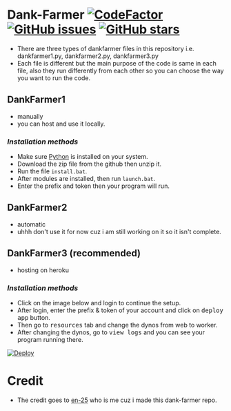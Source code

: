 # Dank-Farmer [![CodeFactor](https://www.codefactor.io/repository/github/en-25/dank-farmer/badge)](https://www.codefactor.io/repository/github/en-25/dank-farmer) [![GitHub issues](https://img.shields.io/github/issues/en-25/dank-farmer?style=flat)](https://github.com/en-25/dank-farmer/issues) [![GitHub stars](https://img.shields.io/github/stars/en-25/dank-farmer?style=flat)](https://github.com/en-25/dank-farmer/stargazers)
- There are three types of dankfarmer files in this repository i.e. dankfarmer1.py, dankfarmer2.py, dankfarmer3.py
- Each file is different but the main purpose of the code is same in each file, also they run differently from each other so you can choose the way you want to run the code.

## DankFarmer1
- manually
- you can host and use it locally.

### ___Installation methods___
- Make sure [Python](https://www.python.org/downloads/release/python-397/) is installed on your system.
- Download the zip file from the github then unzip it.
- Run the file `install.bat`.
- After modules are installed, then run `launch.bat`.
- Enter the prefix and token then your program will run. 

## DankFarmer2
- automatic
- uhhh don't use it for now cuz i am still working on it so it isn't complete.

## DankFarmer3 (recommended)
- hosting on heroku

### ___Installation methods___
- Click on the image below and login to continue the setup. 
- After login, enter the prefix & token of your account and click on <kbd>deploy app</kbd> button.
- Then go to <kbd>resources</kbd> tab and change the dynos from web to worker.
- After changing the dynos, go to <kbd>view logs</kbd> and you can see your program running there. 

[![Deploy](https://www.herokucdn.com/deploy/button.svg)](https://heroku.com/deploy?template=https://github.com/en-25/dank-farmer/tree/main)

# Credit
- The credit goes to [en-25](https://github.com/en-25) who is me cuz i made this dank-farmer repo.
